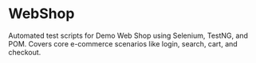 # WebShop
Automated test scripts for Demo Web Shop using Selenium, TestNG, and POM. Covers core e-commerce scenarios like login, search, cart, and checkout.
